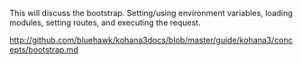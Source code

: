 This will discuss the bootstrap.  Setting/using environment variables, loading modules, setting routes, and executing the request.

<http://github.com/bluehawk/kohana3docs/blob/master/guide/kohana3/concepts/bootstrap.md>